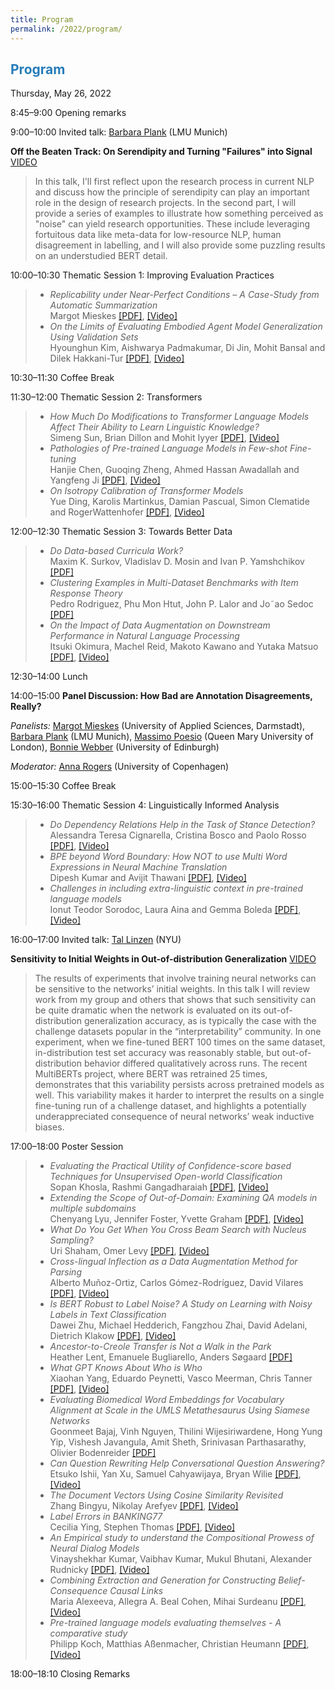 ```yaml
---
title: Program
permalink: /2022/program/
---
```


## <span style="color:#267CB9"> Program </span>

Thursday, May 26, 2022 <br />

<span class="time">8:45–9:00</span> Opening remarks

<span class="time">9:00–10:00</span> Invited talk: [Barbara Plank](https://bplank.github.io/) (LMU Munich) 

**Off the Beaten Track: On Serendipity and Turning "Failures" into Signal** [VIDEO](https://youtu.be/_A5vEuqXOM8)

> In this talk, I'll first reflect upon the research process in current NLP and discuss how the principle of serendipity can play an important role in the design of research projects. In the second part, I will provide a series of examples to illustrate how something perceived as "noise" can yield research opportunities. These include leveraging  fortuitous data like meta-data for low-resource NLP, human disagreement in labelling, and I will also provide some puzzling results on an understudied BERT detail.

<span class="time">10:00–10:30</span> Thematic Session 1: Improving Evaluation Practices

> - *Replicability under Near-Perfect Conditions – A Case-Study from Automatic Summarization* <br /> Margot Mieskes [[PDF]](https://aclanthology.org/2022.insights-1.23/), [[Video]](https://underline.io/events/284/sessions/10984/lecture/52739-replicability-under-near-perfect-conditions-%E2%80%93-a-case-study-from-automatic-summarization)
> - *On the Limits of Evaluating Embodied Agent Model Generalization Using Validation Sets* <br /> Hyounghun Kim, Aishwarya Padmakumar, Di Jin, Mohit Bansal and Dilek Hakkani-Tur [[PDF]](https://aclanthology.org/2022.insights-1.15/), [[Video]](https://underline.io/events/284/sessions/10984/lecture/52730-on-the-limits-of-evaluating-embodied-agent-model-generalization-using-validation-sets)

<span class="time">10:30–11:30</span> Coffee Break

<span class="time">11:30–12:00</span> Thematic Session 2: Transformers
> - *How Much Do Modifications to Transformer Language Models Affect Their Ability to Learn Linguistic Knowledge?* <br /> Simeng Sun, Brian Dillon and Mohit Iyyer [[PDF]](https://aclanthology.org/2022.insights-1.6/), [[Video]](https://underline.io/events/284/sessions/10984/lecture/52720-how-much-do-modifications-to-transformer-language-models-affect-their-ability-to-learn-linguistic-knowledgequestion)
> - *Pathologies of Pre-trained Language Models in Few-shot Fine-tuning* <br /> Hanjie Chen, Guoqing Zheng, Ahmed Hassan Awadallah and Yangfeng Ji [[PDF]](https://aclanthology.org/2022.insights-1.20/), [[Video]](https://underline.io/events/284/sessions/10984/lecture/52736-pathologies-of-pre-trained-language-models-in-few-shot-fine-tuning)
> - *On Isotropy Calibration of Transformer Models* <br /> Yue Ding, Karolis Martinkus, Damian Pascual, Simon Clematide and RogerWattenhofer [[PDF]](https://aclanthology.org/2022.insights-1.1/), [[Video]](https://underline.io/events/284/sessions/10984/lecture/52726-on-isotropy-calibration-of-transformer-models)

<span class="time">12:00–12:30</span> Thematic Session 3: Towards Better Data
> - *Do Data-based Curricula Work?* <br /> Maxim K. Surkov, Vladislav D. Mosin and Ivan P. Yamshchikov [[PDF]](https://aclanthology.org/2022.insights-1.16/)
> - *Clustering Examples in Multi-Dataset Benchmarks with Item Response Theory* <br /> Pedro Rodriguez, Phu Mon Htut, John P. Lalor and Jo˜ao Sedoc [[PDF]](https://aclanthology.org/2022.insights-1.14/)
> - *On the Impact of Data Augmentation on Downstream Performance in Natural Language Processing* <br /> Itsuki Okimura, Machel Reid, Makoto Kawano and Yutaka Matsuo [[PDF]](https://aclanthology.org/2022.insights-1.12/), [[Video]](https://underline.io/events/284/sessions/10984/lecture/52727-on-the-impact-of-data-augmentation-on-downstream-performance-in-natural-language-processing)

<span class="time">12:30–14:00</span> Lunch

<span class="time">14:00–15:00</span> **Panel Discussion: How Bad are Annotation Disagreements, Really?**

*Panelists:* [Margot Mieskes](https://sis.h-da.de/personen/professor-innen-auf-einen-blick/prof-dr-margot-mieskes/) (University of Applied Sciences, Darmstadt), [Barbara Plank](https://bplank.github.io/) (LMU Munich), [Massimo Poesio](http://www.eecs.qmul.ac.uk/profiles/poesiomassimo.html) (Queen Mary University of London), [Bonnie Webber](https://homepages.inf.ed.ac.uk/bonnie/) (University of Edinburgh) 

*Moderator:* [Anna Rogers](https://annargrs.github.io) (University of Copenhagen)

<span class="time">15:00–15:30</span> Coffee Break

<span class="time">15:30–16:00</span> Thematic Session 4: Linguistically Informed Analysis
> - *Do Dependency Relations Help in the Task of Stance Detection?* <br /> Alessandra Teresa Cignarella, Cristina Bosco and Paolo Rosso [[PDF]](https://aclanthology.org/2022.insights-1.2/), [[Video]](https://underline.io/events/284/sessions/10984/lecture/52732-do-dependency-relations-help-in-the-task-of-stance-detectionquestion)
> - *BPE beyond Word Boundary: How NOT to use Multi Word Expressions in Neural Machine Translation* <br /> Dipesh Kumar and Avijit Thawani [[PDF]](https://aclanthology.org/2022.insights-1.24/), [[Video]](https://underline.io/events/284/sessions/10984/lecture/52741-bpe-beyond-word-boundary-how-not-to-use-multi-word-expressions-in-neural-machine-translation)
> - *Challenges in including extra-linguistic context in pre-trained language models* <br /> Ionut Teodor Sorodoc, Laura Aina and Gemma Boleda [[PDF]](https://aclanthology.org/2022.insights-1.18/), [[Video]](https://underline.io/events/284/sessions/10984/lecture/52734-challenges-in-including-extra-linguistic-context-in-pre-trained-language-models)

<span class="time">16:00–17:00</span> Invited talk: [Tal Linzen](https://tallinzen.net/) (NYU)

**Sensitivity to Initial Weights in Out-of-distribution Generalization** [VIDEO](https://youtu.be/uDBsTLKaquU)

> The results of experiments that involve training neural networks can be sensitive to the networks’ initial weights. In this talk I will review work from my group and others that shows that such sensitivity can be quite dramatic when the network is evaluated on its out-of-distribution generalization accuracy, as is typically the case with the challenge datasets popular in the “interpretability” community. In one experiment, when we fine-tuned BERT 100 times on the same dataset, in-distribution test set accuracy was reasonably stable, but out-of-distribution behavior differed qualitatively across runs. The recent MultiBERTs project, where BERT was retrained 25 times, demonstrates that this variability persists across pretrained models as well. This variability makes it harder to interpret the results on a single fine-tuning run of a challenge dataset, and highlights a potentially underappreciated consequence of neural networks’ weak inductive biases.

<span class="time">17:00–18:00</span> Poster Session

> * *Evaluating the Practical Utility of Confidence-score based Techniques for Unsupervised Open-world Classification* <br/> Sopan Khosla, Rashmi Gangadharaiah [[PDF]](https://aclanthology.org/2022.insights-1.3/), [[Video]](https://underline.io/events/284/sessions/10984/lecture/52740-evaluating-the-practical-utility-of-confidence-score-based-techniques-for-unsupervised-open-world-classification)
> * *Extending the Scope of Out-of-Domain: Examining QA models in multiple subdomains* <br/> Chenyang Lyu, Jennifer Foster, Yvette Graham [[PDF]](https://aclanthology.org/2022.insights-1.4/), [[Video]](https://underline.io/events/284/sessions/10984/lecture/52743-extending-the-scope-of-out-of-domain-examining-qa-models-in-multiple-subdomains)
> * *What Do You Get When You Cross Beam Search with Nucleus Sampling?* <br/> Uri Shaham, Omer Levy [[PDF]](https://aclanthology.org/2022.insights-1.5/), [[Video]]()
> * *Cross-lingual Inflection as a Data Augmentation Method for Parsing* <br/> Alberto Muñoz-Ortiz, Carlos Gómez-Rodríguez, David Vilares [[PDF]](https://aclanthology.org/2022.insights-1.7/), [[Video]](https://underline.io/events/284/sessions/10984/lecture/52721-cross-lingual-inflection-as-a-data-augmentation-method-for-parsing)
> * *Is BERT Robust to Label Noise? A Study on Learning with Noisy Labels in Text Classification* <br/> Dawei Zhu, Michael Hedderich, Fangzhou Zhai, David Adelani, Dietrich Klakow [[PDF]](https://aclanthology.org/2022.insights-1.8/), [[Video]](https://underline.io/events/284/sessions/10984/lecture/52722-is-bert-robust-to-label-noisequestion-a-study-on-learning-with-noisy-labels-in-text-classification)
> * *Ancestor-to-Creole Transfer is Not a Walk in the Park* <br/> Heather Lent, Emanuele Bugliarello, Anders Søgaard [[PDF]](https://aclanthology.org/2022.insights-1.9/)
> * *What GPT Knows About Who is Who* <br/> Xiaohan Yang, Eduardo Peynetti, Vasco Meerman, Chris Tanner [[PDF]](https://aclanthology.org/2022.insights-1.10/), [[Video]](https://underline.io/events/284/sessions/10984/lecture/52724-what-gpt-knows-about-who-is-who)
> * *Evaluating Biomedical Word Embeddings for Vocabulary Alignment at Scale in the UMLS Metathesaurus Using Siamese Networks* <br/> Goonmeet Bajaj, Vinh Nguyen, Thilini Wijesiriwardene, Hong Yung Yip, Vishesh Javangula, Amit Sheth, Srinivasan Parthasarathy, Olivier Bodenreider [[PDF]](https://aclanthology.org/2022.insights-1.11/)
> * *Can Question Rewriting Help Conversational Question Answering?* <br/> Etsuko Ishii, Yan Xu, Samuel Cahyawijaya, Bryan Wilie [[PDF]](https://aclanthology.org/2022.insights-1.13/), [[Video]](https://underline.io/events/284/sessions/10984/lecture/52728-can-question-rewriting-help-conversational-question-answeringquestion)
> * *The Document Vectors Using Cosine Similarity Revisited* <br/> Zhang Bingyu, Nikolay Arefyev [[PDF]](https://aclanthology.org/2022.insights-1.17/), [[Video]](https://underline.io/events/284/sessions/10984/lecture/52733-the-document-vectors-using-cosine-similarity-revisited)
> * *Label Errors in BANKING77* <br/> Cecilia Ying, Stephen Thomas [[PDF]](https://aclanthology.org/2022.insights-1.19/), [[Video]](https://underline.io/events/284/sessions/10984/lecture/52735-label-errors-in-banking77)
> * *An Empirical study to understand the Compositional Prowess of Neural Dialog Models* <br/> Vinayshekhar Kumar, Vaibhav Kumar, Mukul Bhutani, Alexander Rudnicky [[PDF]](https://aclanthology.org/2022.insights-1.21/), [[Video]](https://underline.io/events/284/sessions/10984/lecture/52737-an-empirical-study-to-understand-the-compositional-prowess-of-neural-dialog-models)
> * *Combining Extraction and Generation for Constructing Belief-Consequence Causal Links* <br/> Maria Alexeeva, Allegra A. Beal Cohen, Mihai Surdeanu [[PDF]](https://aclanthology.org/2022.insights-1.22/), [[Video]](https://underline.io/events/284/sessions/10984/lecture/52738-combining-extraction-and-generation-for-constructing-belief-consequence-causal-links)
> * *Pre-trained language models evaluating themselves - A comparative study* <br/> Philipp Koch, Matthias Aßenmacher, Christian Heumann [[PDF]](https://aclanthology.org/2022.insights-1.25/), [[Video]](https://underline.io/events/284/sessions/10984/lecture/52742-pre-trained-language-models-evaluating-themselves---a-comparative-study)

<span class="time">18:00–18:10</span> Closing Remarks

